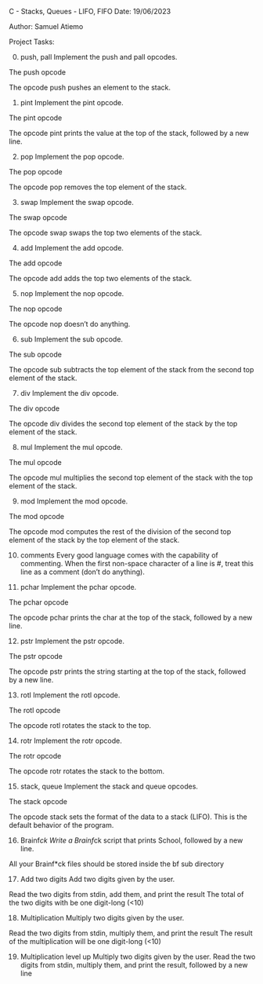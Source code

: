 C - Stacks, Queues - LIFO, FIFO
Date: 19/06/2023

Author: Samuel Atiemo

Project Tasks:

0. push, pall
Implement the push and pall opcodes.

The push opcode

The opcode push pushes an element to the stack.

1. pint
Implement the pint opcode.

The pint opcode

The opcode pint prints the value at the top of the stack, followed by a new line.

2. pop
Implement the pop opcode.

The pop opcode

The opcode pop removes the top element of the stack.

3. swap
Implement the swap opcode.

The swap opcode

The opcode swap swaps the top two elements of the stack.

4. add
Implement the add opcode.

The add opcode

The opcode add adds the top two elements of the stack.

5. nop
Implement the nop opcode.

The nop opcode

The opcode nop doesn’t do anything.

6. sub
Implement the sub opcode.

The sub opcode

The opcode sub subtracts the top element of the stack from the second top element of the stack.

7. div
Implement the div opcode.

The div opcode

The opcode div divides the second top element of the stack by the top element of the stack.

8. mul
Implement the mul opcode.

The mul opcode

The opcode mul multiplies the second top element of the stack with the top element of the stack.

9. mod
Implement the mod opcode.

The mod opcode

The opcode mod computes the rest of the division of the second top element of the stack by the top element of the stack.

10. comments
Every good language comes with the capability of commenting. When the first non-space character of a line is #, treat this line as a comment (don’t do anything).

11. pchar
Implement the pchar opcode.

The pchar opcode

The opcode pchar prints the char at the top of the stack, followed by a new line.

12. pstr
Implement the pstr opcode.

The pstr opcode

The opcode pstr prints the string starting at the top of the stack, followed by a new line.

13. rotl
Implement the rotl opcode.

The rotl opcode

The opcode rotl rotates the stack to the top.

14. rotr
Implement the rotr opcode.

The rotr opcode

The opcode rotr rotates the stack to the bottom.

15. stack, queue
Implement the stack and queue opcodes.

The stack opcode

The opcode stack sets the format of the data to a stack (LIFO). This is the default behavior of the program.

16. Brainf*ck
Write a Brainf*ck script that prints School, followed by a new line.

All your Brainf*ck files should be stored inside the bf sub directory

17. Add two digits
Add two digits given by the user.

Read the two digits from stdin, add them, and print the result
The total of the two digits with be one digit-long (<10)

18. Multiplication
Multiply two digits given by the user.

Read the two digits from stdin, multiply them, and print the result
The result of the multiplication will be one digit-long (<10)

19. Multiplication level up
Multiply two digits given by the user.
Read the two digits from stdin, multiply them, and print the result, followed by a new line


